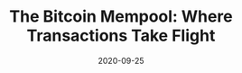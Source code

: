 ---
title: "The Bitcoin Mempool: Where Transactions Take Flight"
date: 2020-09-25
categories: [blog post]
tags: [blockchain, finance]
aliases: 
    - https://hackernoon.com/the-bitcoin-mempool-where-transactions-take-flight-461m3w89
---